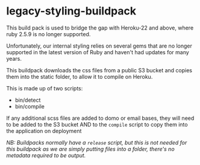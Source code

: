 # legacy-styling-buildpack

This build pack is used to bridge the gap with Heroku-22 and above, where ruby 2.5.9  is no longer supported.

Unfortunately, our internal styling relies on several gems that are no longer supported in the latest version of Ruby and haven't had updates for many years.

This buildpack downloads the css files from a public S3 bucket and copies them into the static folder, to allow it to compile on Heroku.

This is made up of two scripts:
- bin/detect
- bin/compile

If any additional scss files are added to domo or email bases, they will need to be added to the S3 bucket AND to the `compile` script to copy them into the application on deployment

_NB: Buildpacks normally have a `release` script, but this is not needed for this buildpack as we are simply putting files into a folder, there's no metadata required to be output._